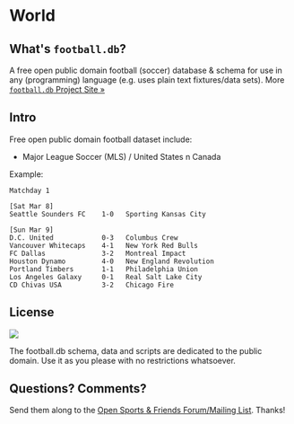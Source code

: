 # World


## What's `football.db`?

A free open public domain football (soccer) database & schema
for use in any (programming) language
(e.g. uses plain text fixtures/data sets).
More [`football.db` Project Site »](http://openfootball.github.io)

## Intro

Free open public domain football dataset include:

- Major League Soccer (MLS) / United States n Canada


Example:

```
Matchday 1

[Sat Mar 8]
Seattle Sounders FC    1-0   Sporting Kansas City

[Sun Mar 9]
D.C. United            0-3   Columbus Crew
Vancouver Whitecaps    4-1   New York Red Bulls
FC Dallas              3-2   Montreal Impact
Houston Dynamo         4-0   New England Revolution
Portland Timbers       1-1   Philadelphia Union
Los Angeles Galaxy     0-1   Real Salt Lake City
CD Chivas USA          3-2   Chicago Fire
```


## License

![](https://publicdomainworks.github.io/buttons/zero88x31.png)

The football.db schema, data and scripts are dedicated to the public domain. Use it as you please with no restrictions whatsoever.

## Questions? Comments?

Send them along to the
[Open Sports & Friends Forum/Mailing List](http://groups.google.com/group/opensport).
Thanks!
